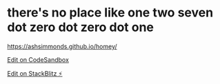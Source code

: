 # there's no place like one two seven dot zero dot zero dot one

<https://ashsimmonds.github.io/homey/>

[Edit on CodeSandbox](https://codesandbox.io/s/kind-lumiere-i5l6wp)

[Edit on StackBlitz ⚡️](https://stackblitz.com/edit/github-r1kbfn)
